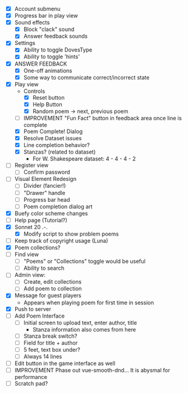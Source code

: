 - [x] Account submenu
- [x] Progress bar in play view
- [x] Sound effects
    - [x] Block "clack" sound
    - [x] Answer feedback sounds
- [x] Settings
    - [x] Ability to toggle DovesType
    - [x] Ability to toggle 'hints'
- [x] ANSWER FEEDBACK
    - [x] One-off animations
    - [x] Some way to communicate correct/incorrect state
- [x] Play view
    - Controls
        - [x] Reset button
        - [x] Help Button
        - [x] Random poem -> next, previous poem
    - [ ] IMPROVEMENT "Fun Fact" button in feedback area once line is complete
    - [x] Poem Complete! Dialog
    - [x] Resolve Dataset issues
    - [x] Line completion behavior?
    - [x] Stanzas? (related to dataset)
        - For W. Shakespeare dataset: 4 - 4 - 4 - 2
- [ ] Register view
    - [ ] Confirm password
- [ ] Visual Element Redesign
    - [ ] Divider (fancier!)
    - [ ] "Drawer" handle
    - [ ] Progress bar head
    - [ ] Poem completion dialog art
- [x] Buefy color scheme changes
- [ ] Help page (Tutorial?)
- [x] Sonnet 20 .-.
    - [x] Modify script to show problem poems
- [ ] Keep track of copyright usage (Luna)
- [x] Poem collections?
- [ ] Find view
    - [ ] "Poems" or "Collections" toggle would be useful
    - [ ] Ability to search
- [ ] Admin view:
    - [ ] Create, edit collections
    - [ ] Add poem to collection
- [x] Message for guest players
    - Appears when playing poem for first time in session
- [x] Push to server
- [ ] Add Poem Interface
    - [ ] Initial screen to upload text, enter author, title
        - Stanza information also comes from here
    - [ ] Stanza break switch?
    - [ ] Field for title + author
    - [ ] 5 feet, text box under?
    - [ ] Always 14 lines
- [ ] Edit button in the game interface as well
- [ ] IMPROVEMENT Phase out vue-smooth-dnd... It is abysmal for performance 
- [ ] Scratch pad?